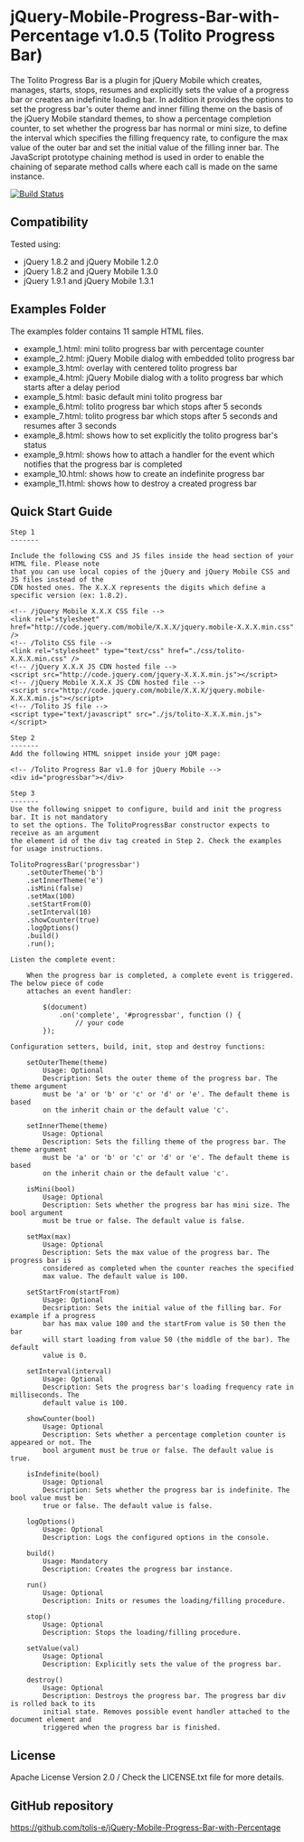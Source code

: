 # jQuery-Mobile-Progress-Bar-with-Percentage v1.0.5 (Tolito Progress Bar)

The Tolito Progress Bar is a plugin for jQuery Mobile which creates, manages, starts, stops, resumes and explicitly sets the value of a progress bar or creates an indefinite loading bar. In addition it provides the options to set the progress bar's outer theme and inner filling theme on the basis of the jQuery Mobile standard themes, to show a percentage completion counter, to set whether the progress bar has normal or mini size, to define the interval which specifies the filling frequency rate, to configure the max value of the outer bar and set the initial value of the filling inner bar. The JavaScript prototype chaining method is used in order to enable the chaining of separate method calls where each call is made on the same instance. 

[![Build Status](https://travis-ci.org/tolis-e/jQuery-Mobile-Progress-Bar-with-Percentage.png?branch=master)](https://travis-ci.org/tolis-e/jQuery-Mobile-Progress-Bar-with-Percentage)

## Compatibility

   Tested using:
   
   * jQuery 1.8.2 and jQuery Mobile 1.2.0
   * jQuery 1.8.2 and jQuery Mobile 1.3.0
   * jQuery 1.9.1 and jQuery Mobile 1.3.1

## Examples Folder

   The examples folder contains 11 sample HTML files.
    
   * example_1.html: mini tolito progress bar with percentage counter
   * example_2.html: jQuery Mobile dialog with embedded tolito progress bar
   * example_3.html: overlay with centered tolito progress bar
   * example_4.html: jQuery Mobile dialog with a tolito progress bar which starts after a delay period
   * example_5.html: basic default mini tolito progress bar
   * example_6.html: tolito progress bar which stops after 5 seconds
   * example_7.html: tolito progress bar which stops after 5 seconds and resumes after 3 seconds
   * example_8.html: shows how to set explicitly the tolito progress bar's status
   * example_9.html: shows how to attach a handler for the event which notifies that the progress bar is completed
   * example_10.html: shows how to create an indefinite progress bar
   * example_11.html: shows how to destroy a created progress bar

## Quick Start Guide

    Step 1
    -------

    Include the following CSS and JS files inside the head section of your HTML file. Please note 
    that you can use local copies of the jQuery and jQuery Mobile CSS and JS files instead of the
    CDN hosted ones. The X.X.X represents the digits which define a specific version (ex: 1.8.2).

    <!-- /jQuery Mobile X.X.X CSS file -->
    <link rel="stylesheet" href="http://code.jquery.com/mobile/X.X.X/jquery.mobile-X.X.X.min.css" />
    <!-- /Tolito CSS file -->
    <link rel="stylesheet" type="text/css" href="./css/tolito-X.X.X.min.css" />
    <!-- /jQuery X.X.X JS CDN hosted file -->
    <script src="http://code.jquery.com/jquery-X.X.X.min.js"></script>
    <!-- /jQuery Mobile X.X.X JS CDN hosted file -->
    <script src="http://code.jquery.com/mobile/X.X.X/jquery.mobile-X.X.X.min.js"></script>
    <!-- /Tolito JS file -->
    <script type="text/javascript" src="./js/tolito-X.X.X.min.js"></script>

    Step 2
    -------
    Add the following HTML snippet inside your jQM page:

    <!-- /Tolito Progress Bar v1.0 for jQuery Mobile -->
    <div id="progressbar"></div>
    
    Step 3
    -------
    Use the following snippet to configure, build and init the progress bar. It is not mandatory 
    to set the options. The TolitoProgressBar constructor expects to receive as an argument 
    the element id of the div tag created in Step 2. Check the examples for usage instructions.
   
    TolitoProgressBar('progressbar')
        .setOuterTheme('b')
        .setInnerTheme('e')
        .isMini(false)
        .setMax(100)
        .setStartFrom(0)
        .setInterval(10)
        .showCounter(true)
        .logOptions()
        .build()
        .run();

    Listen the complete event:

        When the progress bar is completed, a complete event is triggered. The below piece of code 
        attaches an event handler:

            $(document)
                .on('complete', '#progressbar', function () {
                    // your code
            });

    Configuration setters, build, init, stop and destroy functions:
    
        setOuterTheme(theme)
            Usage: Optional
            Description: Sets the outer theme of the progress bar. The theme argument
            must be 'a' or 'b' or 'c' or 'd' or 'e'. The default theme is based
            on the inherit chain or the default value 'c'.

        setInnerTheme(theme)
            Usage: Optional
            Description: Sets the filling theme of the progress bar. The theme argument
            must be 'a' or 'b' or 'c' or 'd' or 'e'. The default theme is based
            on the inherit chain or the default value 'c'.

        isMini(bool)
            Usage: Optional
            Description: Sets whether the progress bar has mini size. The bool argument
            must be true or false. The default value is false.

        setMax(max)
            Usage: Optional
            Description: Sets the max value of the progress bar. The progress bar is
            considered as completed when the counter reaches the specified
            max value. The default value is 100.

        setStartFrom(startFrom)
            Usage: Optional
            Decsription: Sets the initial value of the filling bar. For example if a progress
            bar has max value 100 and the startFrom value is 50 then the bar
            will start loading from value 50 (the middle of the bar). The default
            value is 0.

        setInterval(interval)
            Usage: Optional
            Description: Sets the progress bar's loading frequency rate in milliseconds. The 
            default value is 100.

        showCounter(bool)
            Usage: Optional
            Description: Sets whether a percentage completion counter is appeared or not. The
            bool argument must be true or false. The default value is true.
            
        isIndefinite(bool)
            Usage: Optional
            Description: Sets whether the progress bar is indefinite. The bool value must be
            true or false. The default value is false.

        logOptions()
            Usage: Optional
            Description: Logs the configured options in the console.

        build()
            Usage: Mandatory
            Description: Creates the progress bar instance.

        run()
            Usage: Optional
            Description: Inits or resumes the loading/filling procedure.

        stop()
            Usage: Optional
            Description: Stops the loading/filling procedure.

        setValue(val)
            Usage: Optional
            Description: Explicitly sets the value of the progress bar.

        destroy()
            Usage: Optional
            Description: Destroys the progress bar. The progress bar div is rolled back to its
            initial state. Removes possible event handler attached to the document element and
            triggered when the progress bar is finished.

## License

Apache License Version 2.0 / Check the LICENSE.txt file for more details.

## GitHub repository

https://github.com/tolis-e/jQuery-Mobile-Progress-Bar-with-Percentage
